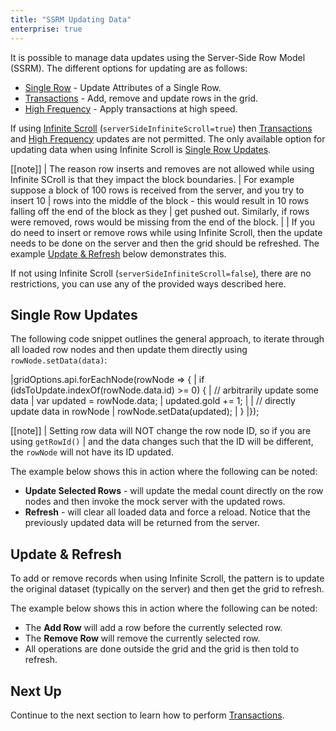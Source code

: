 ```yaml
---
title: "SSRM Updating Data"
enterprise: true
---
```


It is possible to manage data updates using the Server-Side Row Model (SSRM). The different options for updating are as follows:

- [Single Row](#single-row-updates) - Update Attributes of a Single Row.
- [Transactions](/server-side-model-transactions/) - Add, remove and update rows in the grid.
- [High Frequency](/server-side-model-high-frequency/) - Apply transactions at high speed.

If using [Infinite Scroll](/server-side-model-row-stores/) (`serverSideInfiniteScroll=true`) then [Transactions](/server-side-model-transactions/) and [High Frequency](/server-side-model-high-frequency/) updates are not permitted. The only available option for updating data when using Infinite Scroll is [Single Row Updates](#single-row-updates).

[[note]]
| The reason row inserts and removes are not allowed while using Infinite SCroll is that they impact the block boundaries.
| For example suppose a block of 100 rows is received from the server, and you try to insert 10
| rows into the middle of the block - this would result in 10 rows falling off the end of the block as they
| get pushed out. Similarly, if rows were removed, rows would be missing from the end of the block.
| 
| If you do need to insert or remove rows while using Infinite Scroll, then the update needs to be done on the server and then the grid should be refreshed. The example [Update & Refresh](#update--refresh) below demonstrates this.

If not using Infinite Scroll (`serverSideInfiniteScroll=false`), there are no restrictions, you can use any of the provided ways described here.

## Single Row Updates

The following code snippet outlines the general approach, to iterate through all loaded row nodes and then update them directly using `rowNode.setData(data)`:

<snippet>
|gridOptions.api.forEachNode(rowNode => {
|    if (idsToUpdate.indexOf(rowNode.data.id) >= 0) {
|        // arbitrarily update some data
|        var updated = rowNode.data;
|        updated.gold += 1;
|
|        // directly update data in rowNode
|        rowNode.setData(updated);
|    }
|});
</snippet>

[[note]]
| Setting row data will NOT change the row node ID, so if you are using `getRowId()`
| and the data changes such that the ID will be different, the `rowNode` will not have its ID updated.

The example below shows this in action where the following can be noted:


- **Update Selected Rows** - will update the medal count directly on the row nodes and then invoke the mock server with the updated rows.
- **Refresh** - will clear all loaded data and force a reload. Notice that the previously updated data will be returned from the server.

<grid-example title='Updating Row Data' name='updating-row-data' type='generated' options='{ "enterprise": true, "extras": ["lodash"], "modules": ["serverside", "rowgrouping"] }'></grid-example>

## Update & Refresh

To add or remove records when using Infinite Scroll, the pattern is to update the original dataset
(typically on the server) and then get the grid to refresh.

The example below shows this in action where the following can be noted:

- The **Add Row** will add a row before the currently selected row.
- The **Remove Row** will remove the currently selected row.
- All operations are done outside the grid and the grid is then told to refresh.

<grid-example title='Server-Side Row Model & CRUD' name='crud' type='generated' options='{ "enterprise": true, "modules": ["serverside"] }'></grid-example>

## Next Up

Continue to the next section to learn how to perform [Transactions](/server-side-model-transactions/).

